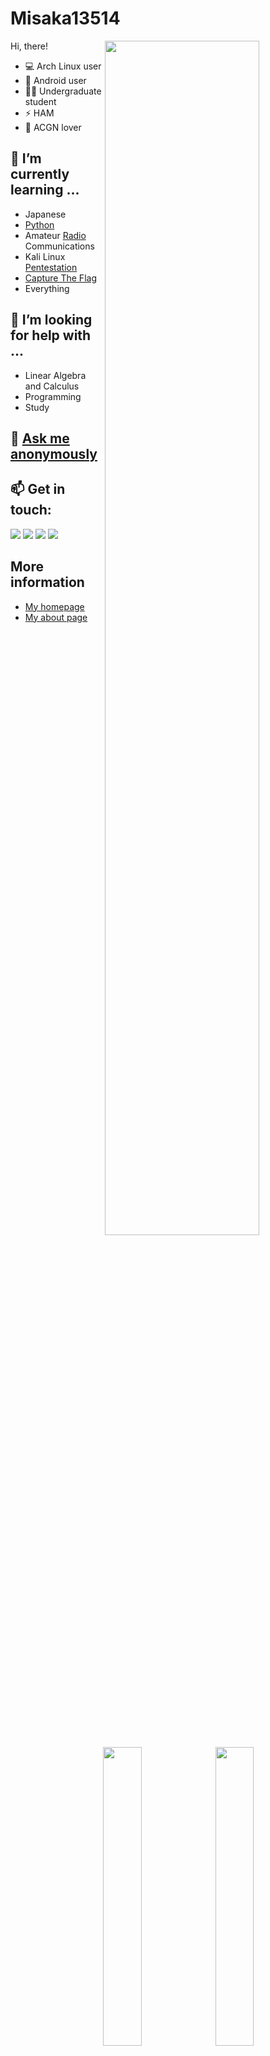# Misaka13514

<img align="right" src="https://github-profile-summary-cards.vercel.app/api/cards/profile-details?username=Misaka13514&theme=github" width="70%">

Hi, there!

- 💻 Arch Linux user
- 📱 Android user
- 👨‍🎓 Undergraduate student
- ⚡️ HAM
- 💞 ACGN lover

## 🌱 I’m currently learning ...

<img align="right" src="https://github-profile-summary-cards.vercel.app/api/cards/productive-time?username=Misaka13514&theme=github" width="35%">
<img align="right" src="https://github-profile-summary-cards.vercel.app/api/cards/stats?username=Misaka13514&theme=github" width="35%">

  - Japanese
  - [Python](https://github.com/topics/python)
  - Amateur [Radio](https://github.com/topics/radio) Communications
  - Kali Linux [Pentestation](https://github.com/topics/pentestation)
  - [Capture The Flag](https://github.com/topics/ctf)
  - Everything

## 🤔 I’m looking for help with ...

  - Linear Algebra and Calculus
  - Programming
  - Study

## 💬 [Ask me anonymously](https://peing.net/en/misaka13514)

## 📫 Get in touch:

  [![](https://img.shields.io/badge/-@Misaka_0x34ca-1ca0f1?style=flat-square&labelColor=1ca0f1&logo=twitter&logoColor=white)](https://twitter.com/Misaka_0x34ca) [![](https://img.shields.io/badge/-https://blog.atri.tk-0e83cd?style=flat-square&logo=Blogger&logoColor=fff)](https://blog.atri.tk) [![](https://img.shields.io/badge/-@Misaka_0x34ca-3db6f1?style=flat-square&logo=Telegram&logoColor=2ca5e0)](https://t.me/Misaka_0x34ca) [![](https://img.shields.io/badge/pgp-189BB387CF3AD95F-informational)](https://keys.openpgp.org/vks/v1/by-fingerprint/C4B71F9ED3515AEB8270D5D7189BB387CF3AD95F)

## More information

  - [My homepage](https://atri.tk)
  - [My about page](https://i.atri.tk/)
